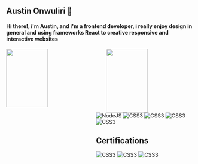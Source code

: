 ## Austin Onwuliri 👋
#### Hi there!, i'm Austin, and i'm a frontend developer, i really enjoy design in general and using frameworks React to creative responsive and interactive websites
<img align ="left" width="47%" height="20%" src= "https://github-readme-stats.vercel.app/api?username=Lucid-017&show_icons=true&theme=radical"/>

<img align ="right" width="47%" height="170px" src= "https://github-readme-stats.vercel.app/api/top-langs/?username=Lucid-017&layout=compact"/>

##


<img alt="NodeJS" src= "https://img.shields.io/badge/react-%2320232a.svg?style=for-the-badge&logo=react&logoColor=%2361DAFB"/>
<img alt="CSS3" src="http://shields.io/badge/javascript-%23323330.svg?style=for-the-badge&logo=javascript&logoColor=#23F7DF1"/>
<img alt="CSS3" src="https://img.shields.io/badge/html5-%23E34F26.svg?style=for-the-badge&logo=html5&logoColor=white"/>
<img alt="CSS3" src="https://img.shields.io/badge/Css3-%23157286.svg?style=for-the-badge&logo=css3&logoColor=white" />
<img alt="CSS3" src="https://img.shields.io/badge/tailwindcss-%2338B2AC.svg?style=for-the-badge&logo=tailwind-css&logoColor=white"/>

## Certifications
<img alt="CSS3" src="https://img.shields.io/badge/Udemy-A435F0?style=for-the-badge&logo=Udemy&logoColor=white"/>
<img alt="CSS3" src="https://img.shields.io/badge/Freecodecamp-%23123.svg?&style=for-the-badge&logo=freecodecamp&logoColor=green"/>
<img alt="CSS3" src="https://img.shields.io/badge/Coursera-%230056D2.svg?style=for-the-badge&logo=Coursera&logoColor=white"/>

